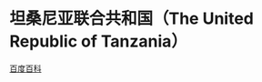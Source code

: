 # 坦桑尼亚联合共和国（The United Republic of Tanzania）

[百度百科](https://baike.baidu.com/item/%E5%9D%A6%E6%A1%91%E5%B0%BC%E4%BA%9A/127221)